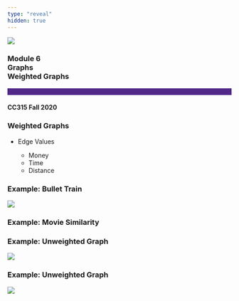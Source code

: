 ```yaml
---
type: "reveal"
hidden: true
---
```


<section>
<img class="stretch plain" src="/images/core-logo-on-white.png">
<h3> Module 6 <br> Graphs <br> Weighted Graphs</h3>
<hr style="height:15px;color:512888;background-color:512888;">
<h4>CC315 Fall 2020</h4>
</section>

<section>
<h3>Weighted Graphs</h3>
<ul>
<li>Edge Values</li>
<ul>
<li>Money</li>
<li>Time</li>
<li>Distance</li>
</ul>
</ul>
</section>

<section>
<h3>Example: Bullet Train</h3>
<img class="stretch plain" src="/images/315_6.4_graphJapan.svg">
</section>

<section>
<h3>Example: Movie Similarity</h3>
</section>


<section>
<h3>Example: Unweighted Graph</h3>
<img class="stretch plain" src="/images/315_6.4_graph1weight.svg">
</section>

<section>
<h3>Example: Unweighted Graph</h3>
<img class="stretch plain" src="/images/315_6.4_graphwith1weight.svg">
</section>